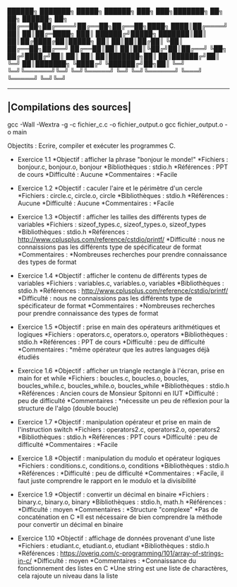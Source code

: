 
 ██████╗ ███████╗ █████╗ ██████╗ ███╗   ███╗███████╗    ██╗   ██╗ ██████╗    ██╗
 ██╔══██╗██╔════╝██╔══██╗██╔══██╗████╗ ████║██╔════╝    ██║   ██║██╔═████╗  ███║
 ██████╔╝█████╗  ███████║██║  ██║██╔████╔██║█████╗      ██║   ██║██║██╔██║  ╚██║
 ██╔══██╗██╔══╝  ██╔══██║██║  ██║██║╚██╔╝██║██╔══╝      ╚██╗ ██╔╝████╔╝██║   ██║
 ██║  ██║███████╗██║  ██║██████╔╝██║ ╚═╝ ██║███████╗     ╚████╔╝ ╚██████╔╝██╗██║
 ╚═╝  ╚═╝╚══════╝╚═╝  ╚═╝╚═════╝ ╚═╝     ╚═╝╚══════╝      ╚═══╝   ╚═════╝ ╚═╝╚═╝
                                                                               
--------------------------                                                               
|Compilations des sources|
--------------------------
gcc -Wall -Wextra -g -c fichier_c.c -o fichier_output.o
gcc fichier_output.o -o main
 
 
Objectits : Ecrire, compiler et exécuter les programmes C.

* Exercice 1.1
	*Objectif : afficher la phrase "bonjour le monde!"
	*Fichiers : bonjour.c, bonjour.o, bonjour
	*Bibliothèques : stdio.h
	*Références : PPT de cours
	*Difficulté : Aucune
	*Commentaires : 
		*Facile
		
* Exercice 1.2
	*Objectif : caculer l'aire et le périmètre d'un cercle
	*Fichiers : circle.c, circle.o, circle
	*Bibliothèques : stdio.h
	*Références : Aucune
	*Difficulté : Aucune
	*Commentaires : 
		*Facile
		
* Exercice 1.3
	*Objectif : afficher les tailles des différents types de variables
	*Fichiers : sizeof_types.c, sizeof_types.o, sizeof_types
	*Bibliothèques : stdio.h
	*Références : http://www.cplusplus.com/reference/cstdio/printf/
	*Difficulté : nous ne connaissions pas les différents type de spécificateur de format
	*Commentaires : 
		*Nombreuses recherches pour prendre connaissance des types de format

* Exercice 1.4
	*Objectif : afficher le contenu de différents types de variables
	*Fichiers : variables.c, variables.o, variables
	*Bibliothèques : stdio.h
	*Références : http://www.cplusplus.com/reference/cstdio/printf/
	*Difficulté : nous ne connaissions pas les différents type de spécificateur de format
	*Commentaires : 
		*Nombreuses recherches pour prendre connaissance des types de format

* Exercice 1.5
	*Objectif : prise en main des opérateurs arithmétiques et logiques
	*Fichiers : operators.c, operators.o, operators
	*Bibliothèques : stdio.h
	*Références : PPT de cours
	*Difficulté : peu de difficulté
	*Commentaires : 
		*même opérateur que les autres languages déjà étudiés

* Exercice 1.6
	*Objectif : afficher un triangle rectangle à l'écran, prise en main for et while
	*Fichiers : boucles.c, boucles.o, boucles, boucles_while.c, boucles_while.o, boucles_while
	*Bibliothèques : stdio.h
	*Références : Ancien cours de Monsieur Spitonni en IUT
	*Difficulté : peu de difficulté
	*Commentaires : 
		*nécessite un peu de réflexion pour la structure de l'algo (double boucle)

* Exercice 1.7
	*Objectif : manipulation opérateur et prise en main de l'instruction switch
	*Fichiers : operators2.c, operators2.o, operators2
	*Bibliothèques : stdio.h
	*Références : PPT cours
	*Difficulté : peu de difficulté
	*Commentaires : 
		*Facile

* Exercice 1.8
	*Objectif : manipulation du modulo et opérateur logiques
	*Fichiers : conditions.c, conditions.o, conditions
	*Bibliothèques : stdio.h
	*Références : 
	*Difficulté : peu de difficulté
	*Commentaires : 
		*Facile, il faut juste comprendre le rapport en le modulo et la divisibilité

* Exercice 1.9
	*Objectif : convertir un décimal en binaire
	*Fichiers : binary.c, binary.o, binary
	*Bibliothèques : stdio.h, math.h
	*Références : 
	*Difficulté : moyen
	*Commentaires : 
		*Structure "complexe"
		*Pas de concaténation en C
		*Il est nécessaire de bien comprendre la méthode pour convertir un décimal en binaire

* Exercice 1.10
	*Objectif : affichage de données provenant d'une liste
	*Fichiers : etudiant.c, etudiant.o, etudiant
	*Bibliothèques : stdio.h
	*Références : https://overiq.com/c-programming/101/array-of-strings-in-c/
	*Difficulté : moyen
	*Commentaires : 
		*Connaissance du fonctionnement des listes en C
		*Une string est une liste de charactères, cela rajoute un niveau dans la liste
		